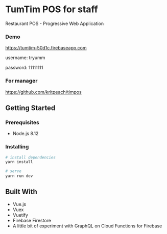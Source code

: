 # TumTim POS for staff
Restaurant POS - Progressive Web Application

### Demo
https://tumtim-50d1c.firebaseapp.com

username: tryumm

password: 11111111

### For manager
https://github.com/kritpeach/timpos

## Getting Started
### Prerequisites
- Node.js 8.12

### Installing
``` bash
# install dependencies
yarn install

# serve
yarn run dev
```

## Built With
- Vue.js
- Vuex
- Vuetify
- Firebase Firestore
- A little bit of experiment with GraphQL on Cloud Functions for Firebase
